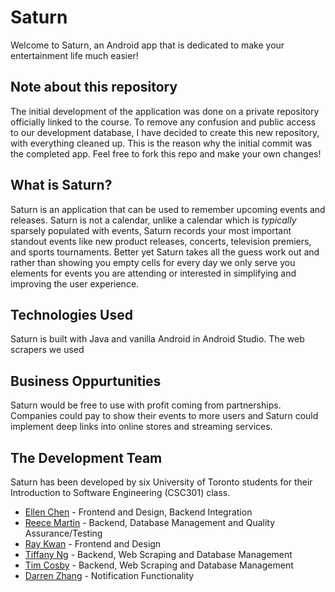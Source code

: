 # Saturn
Welcome to Saturn, an Android app that is dedicated to make your entertainment life much easier!

## Note about this repository
The initial development of the application was done on a private repository officially linked to the course. To remove any confusion and public access to our development database, I have decided to create this new repository, with everything cleaned up. This is the reason why the initial commit was the completed app. Feel free to fork this repo and make your own changes!

## What is Saturn?
Saturn is an application that can be used to remember upcoming events and releases. Saturn is not a calendar, unlike a calendar which is *typically* sparsely populated with events, Saturn records your most important standout events like new product releases, concerts, television premiers, and sports tournaments. Better yet Saturn takes all the guess work out and rather than showing you empty cells for every day we only serve you elements for events you are attending or interested in simplifying and improving the user experience. 

## Technologies Used
Saturn is built with Java and vanilla Android in Android Studio. The web scrapers we used 

## Business Oppurtunities
Saturn would be free to use with profit coming from partnerships. Companies could pay to show their events to more users and Saturn could implement deep links into online stores and streaming services.

## The Development Team
Saturn has been developed by six University of Toronto students for their Introduction to Software Engineering (CSC301) class.
* [Ellen Chen](https://github.com/BlackSpade741) - Frontend and Design, Backend Integration
* [Reece Martin](https://github.com/reecemartin) - Backend, Database Management and Quality Assurance/Testing
* [Ray Kwan](https://github.com/kwanlokto) - Frontend and Design
* [Tiffany Ng](https://github.com/Tiffany-Ng) - Backend, Web Scraping and Database Management
* [Tim Cosby](https://github.com/ninjayoshi) - Backend, Web Scraping and Database Management
* [Darren Zhang](https://github.com/jj-zhang) - Notification Functionality
